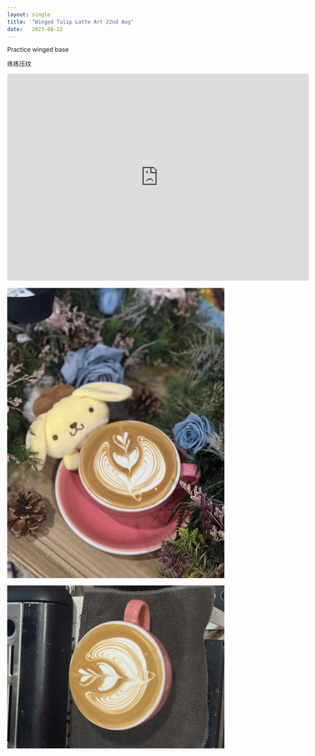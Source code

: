 ```yaml
---
layout: single
title:  "Winged Tulip Latte Art 22nd Aug"
date:   2023-08-22
---
```


Practice winged base

练练压纹


<div class="embed-container">
  <iframe
      src="https://www.youtube.com/embed/VMzHySW5-jo"
      width="700"
      height="480"
      frameborder="0"
      allowfullscreen="true">
  </iframe>
</div>



![](/assets/img/2023/08/22/IMG_6579.jpg)

![](/assets/img/2023/08/22/IMG_6577.jpg)


